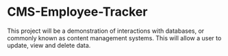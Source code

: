 # CMS-Employee-Tracker

This project will be a demonstration of interactions with databases, or commonly known as content management systems. This will allow a user to update, view and delete data.
